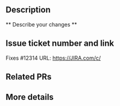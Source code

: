 ## Description

** Describe your changes **


## Issue ticket number and link

Fixes #12314
URL: https://JIRA.com/c/


## Related PRs



## More details
